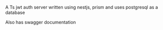 A Ts jwt auth server written using nestjs, prism and uses postgresql as a database

Also has swagger documentation
